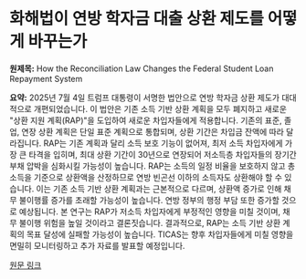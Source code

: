 # 화해법이 연방 학자금 대출 상환 제도를 어떻게 바꾸는가

**원제목:** How the Reconciliation Law Changes the Federal Student Loan Repayment System

**요약:** 2025년 7월 4일 트럼프 대통령이 서명한 법안으로 연방 학자금 상환 제도가 대대적으로 개편되었습니다.  이 법안은 기존 소득 기반 상환 계획을 모두 폐지하고 새로운 "상환 지원 계획(RAP)"을 도입하여 새로운 차입자들에게 적용합니다.  기존의 표준, 졸업, 연장 상환 계획은 단일 표준 계획으로 통합되며, 상환 기간은 차입금 잔액에 따라 달라집니다.  RAP는 기존 계획과 달리 소득 보호 기능이 없어져, 최저 소득 차입자에게 가장 큰 타격을 입히며, 최대 상환 기간이 30년으로 연장되어 저소득층 차입자들의 장기간 부채 압박을 심화시킬 가능성이 높습니다.  RAP는 소득의 일정 비율을 보호하지 않고 총소득을 기준으로 상환액을 산정하므로 연방 빈곤선 이하의 소득자도 상환해야 할 수 있습니다.  이는 기존 소득 기반 상환 계획과는 근본적으로 다르며, 상환액 증가로 인해 채무 불이행률 증가를 초래할 가능성이 높습니다.  연방 정부의 행정 부담 또한 증가할 것으로 예상됩니다.  본 연구는 RAP가 저소득 차입자에게 부정적인 영향을 미칠 것이며, 채무 불이행 위험을 높일 것이라고 결론짓습니다.  결과적으로, RAP는 소득 기반 상환 계획의 목표 달성에 실패할 가능성이 높습니다.  TICAS는 향후 차입자들에게 미칠 영향을 면밀히 모니터링하고 추가 자료를 발표할 예정입니다.

[원문 링크](https://ticas.org/affordability-2/reconciliation-2025-student-loans/)
